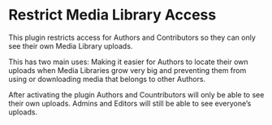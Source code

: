 # Restrict Media Library Access

This plugin restricts access for Authors and Contributors so they can only see their own Media Library uploads.

This has two main uses: Making it easier for Authors to locate their own uploads when Media Libraries grow very big and preventing them from using or downloading media that belongs to other Authors.

After activating the plugin Authors and Countributors will only be able to see their own uploads. Admins and Editors will still be able to see everyone’s uploads.
